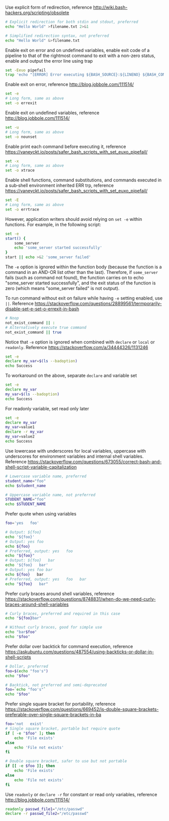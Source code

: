 Use explicit form of redirection, reference http://wiki.bash-hackers.org/scripting/obsolete
```sh
# Explicit redirection for both stdin and stdout, preferred
echo "Hello World" >filename.txt 2>&1

# Simplified redirection syntax, not preferred
echo "Hello World" &>filename.txt
```

Enable exit on error and on undefined variables, enable exit code of a pipeline to 
that of the rightmost command to exit with a non-zero status, enable and output the error line using trap
```sh
set -Eeuo pipefail
trap 'echo "[ERROR] Error executing ${BASH_SOURCE}:${LINENO} ${BASH_COMMAND}" >&2' ERR
```

Enable exit on error, reference http://blog.jobbole.com/111514/
```sh
set -e
# Long form, same as above
set -o errexit
```

Enable exit on undefined variables, reference http://blog.jobbole.com/111514/
```sh
set -u
# Long form, same as above
set -o nounset
```

Enable print each command before executing it, reference https://vaneyckt.io/posts/safer_bash_scripts_with_set_euxo_pipefail/
```sh
set -x
# Long form, same as above
set -o xtrace
```

Enable shell functions, command substitutions, and commands executed in a sub‐shell environment
inherited ERR trp, reference https://vaneyckt.io/posts/safer_bash_scripts_with_set_euxo_pipefail/
```sh
set -E
# Long form, same as above
set -o errtrace
```

However, application writers should avoid relying on `set -e` within functions. For example, in the following script:
```sh
set -e
start() {
	some_server
	echo 'some_server started successfully'
}
start || echo >&2 'some_server failed'
```
The `-e` option is ignored within the function body (because the function is a command
in an AND-OR list other than the last). Therefore, if `some_server` fails (such as
command not found), the function carries on to echo "some_server started successfully",
and the exit status of the function is zero (which means "some_server failed" is not output).

To run command without exit on failure while having `-e` setting enabled, use `||`.
Reference https://stackoverflow.com/questions/28899561/termporarily-disable-set-e-set-o-errexit-in-bash
```sh
# Noop
not_exist_command || :
# Alternatively execute true command
not_exist_command || true
```

Notice that `-e` option is ignored when combined with `declare` or `local` or `readonly`.
Reference https://stackoverflow.com/a/34444326/1131246
```bash
set -e
declare my_var=$(ls --badoption)
echo Success
```

To workaround on the above, separate `declare` and variable set
```bash
set -e
declare my_var
my_var=$(ls --badoption)
echo Success
```

For readonly variable, set read only later
```bash
set -e
declare my_var
my_var=value1
declare -r my_var
my_var=value2
echo Success
```

Use lowercase with underscores for local variables, uppercase with underscores for
environment variables and internal shell variables.
Reference https://stackoverflow.com/questions/673055/correct-bash-and-shell-script-variable-capitalization
```sh
# Lowercase variable name, preferred
student_name="foo"
echo $student_name

# Uppercase variable name, not preferred
STUDENT_NAME="foo"
echo $STUDENT_NAME
```

Prefer quote when using variables
```sh
foo='yes   foo'

# Output: ${foo}
echo '${foo}'
# Output: yes foo
echo ${foo}
# Preferred, output: yes   foo
echo "${foo}"
# Output: ${foo}   bar
echo '${foo}   bar'
# Output: yes foo bar
echo ${foo}   bar
# Preferred, output: yes   foo   bar
echo "${foo}   bar"
```

Prefer curly braces around shell variables,
reference https://stackoverflow.com/questions/8748831/when-do-we-need-curly-braces-around-shell-variables
```sh
# Curly braces, preferred and required in this case
echo "${foo}bar"

# Without curly braces, good for simple use
echo "bar$foo"
echo "$foo"
```

Prefer dollar over backtick for command execution,
reference https://askubuntu.com/questions/487554/using-backticks-or-dollar-in-shell-scripts
```sh
# Dollar, preferred
foo=$(echo "foo's")
echo "$foo"

# Backtick, not preferred and semi-deprecated
foo=`echo "foo's"`
echo "$foo"
```

Prefer single square bracket for portability,
reference https://stackoverflow.com/questions/669452/is-double-square-brackets-preferable-over-single-square-brackets-in-ba
```sh
foo='not   exist'
# Single square bracket, portable but require quote
if [ -e "$foo" ]; then
	echo 'File exists'
else
	echo 'File not exists'
fi

# Double square bracket, safer to use but not portable
if [[ -e $foo ]]; then
	echo 'File exists'
else
	echo 'File not exists'
fi
```

Use `readonly` or `declare -r` for constant or read only variables, reference http://blog.jobbole.com/111514/
```sh
readonly passwd_file1="/etc/passwd"
declare -r passwd_file2="/etc/passwd"
```
